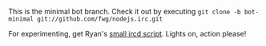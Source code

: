 This is the minimal bot branch.
Check it out by executing `git clone -b bot-minimal git://github.com/fwg/nodejs.irc.git`

For experimenting, get Ryan\'s [small ircd script](https://gist.github.com/a3d0bbbff196af633995).
Lights on, action please!

<script src="https://gist.github.com/252324.js"></script>
